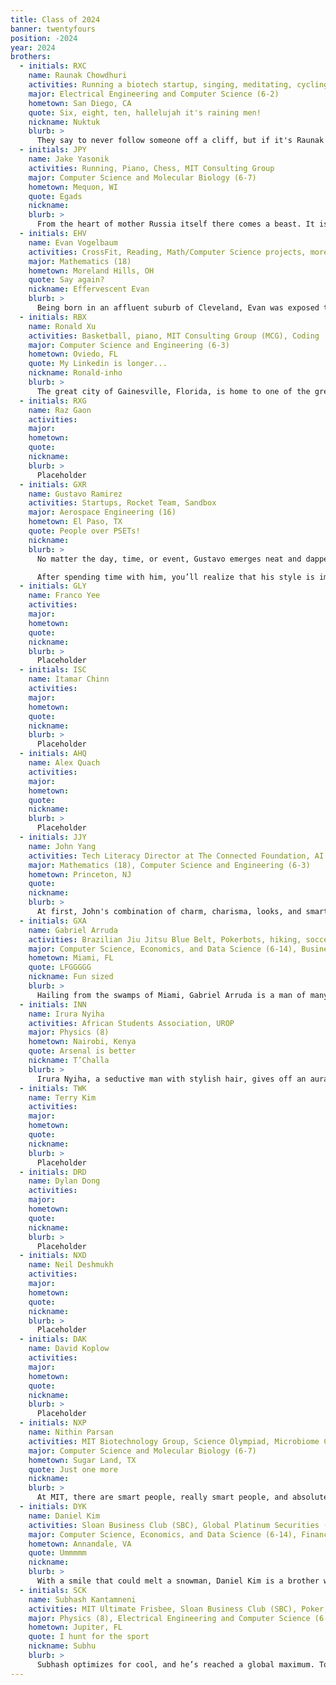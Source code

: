 ```yaml
---
title: Class of 2024
banner: twentyfours
position: -2024
year: 2024
brothers:
  - initials: RXC
    name: Raunak Chowdhuri
    activities: Running a biotech startup, singing, meditating, cycling, philosophy
    major: Electrical Engineering and Computer Science (6-2)
    hometown: San Diego, CA
    quote: Six, eight, ten, hallelujah it's raining men!
    nickname: Nuktuk
    blurb: >
      They say to never follow someone off a cliff, but if it's Raunak going, it's probably the right way given his unwavering moral compass. Said compass keeps him modest, but his work speaks for itself. At one point he got so tired of job offers, he decided to start his own company. This comes on top of his many other pursuits in singing, cycling, philosophy, and research. You might wonder how Raunak gets so much done during the day, but he's got plenty of time, for he codes flawlessly in his sleep. Conveniently, he doesn't need much actual rest because he's living the dream. Raunak is the kind of person that immediately makes you feel like family, and we're so proud to have him as part of ours.
  - initials: JPY
    name: Jake Yasonik
    activities: Running, Piano, Chess, MIT Consulting Group
    major: Computer Science and Molecular Biology (6-7)
    hometown: Mequon, WI
    quote: Egads
    nickname:
    blurb: >
      From the heart of mother Russia itself there comes a beast. It is not an avalanche, but as white as the snow that makes one up. Comrades, see now what has arrived: Jake P Yasonik! Killer of kilometers, pillager of pianos, ravager of rooks, and a born computational biologist, Jake is always down to have a BLAST. An academic powerhouse, when he’s not in the lab you can find him case-prepping at MCG. Yet despite his many successes, anyone who gets to know Jake will see that his is one of the humble, kind brothers anyone could ask for. One of the few brothers who has managed to avoid the siren’s song of SWE and Sloan, Jake has plans to actually improve the human condition through biotechnology and drug discovery. Having already secured a Big Pharma™ internship as a Freshman, we can be sure it won’t be long before his biotech inventions capture market share just as effectively as he captured all our hearts here at PKT.
  - initials: EHV
    name: Evan Vogelbaum
    activities: CrossFit, Reading, Math/Computer Science projects, more CrossFit, trying new foods, Sloan Business Club (SBC)
    major: Mathematics (18)
    hometown: Moreland Hills, OH
    quote: Say again?
    nickname: Effervescent Evan
    blurb: >
      Being born in an affluent suburb of Cleveland, Evan was exposed to finance at an early age. However, he decided to enjoy his childhood instead of delving into the dark arts. Attending the prestigious Exeter academy for secondary school, he took leaps and bounds in his academics. Unfortunately for the curriculum specialists at Exeter, Evan conquered their designed curricula with ease. Not sated, he decided to accept an offer to RSI. There, he built mathematical models to make drug recommendations that is now the backbone of Pfizer’s machine learning research department. The thing is, research was beginning to bore Evan. It was too solitary, whist he was a man of incredible social aptitude. It was at this point Mr. Vogelbaum decided to pivot back to his humble beginnings, taking an interest in investment. Being hired as head of quantitative research without an interview, he had found his calling – creating liquidity in the market via effective market making. Oh, and he also likes CrossFit.
  - initials: RBX
    name: Ronald Xu
    activities: Basketball, piano, MIT Consulting Group (MCG), Coding
    major: Computer Science and Engineering (6-3)
    hometown: Oviedo, FL
    quote: My Linkedin is longer...
    nickname: Ronald-inho
    blurb: >
      The great city of Gainesville, Florida, is home to one of the greatest minds of our generation. The dexterous Ronald enjoys the inferior sport of Basketball. He is an avid fan of using his fingers, so he either codes or plays the piano most of the time. Sir Ronald also enjoys contributing to society, mainly through the Eagle scouts. He participated in many community service projects such as building gardens, scouting for food, and more. Despite his young age, his Linkedin is full of programming positions. If you wish to explore the depths of his Linkedin, at least two endorsements are expected.
  - initials: RXG
    name: Raz Gaon
    activities:
    major:
    hometown:
    quote:
    nickname:
    blurb: >
      Placeholder
  - initials: GXR
    name: Gustavo Ramirez
    activities: Startups, Rocket Team, Sandbox
    major: Aerospace Engineering (16)
    hometown: El Paso, TX
    quote: People over PSETs!
    nickname:
    blurb: >
      No matter the day, time, or event, Gustavo emerges neat and dapper. A silver watch. Gold necklace. And always, a button-up shirt.

      After spending time with him, you’ll realize that his style is impeccable and unwavering. His ambitions are just as sharp. Gustavo is driven by impact. Outside of classes, you will find him working on revolutionary sandbox and startup projects. You’ll see him build rockets or solve problems like excess space debris. Academics aren’t everything though. There’s never shortage of adrenaline or excitement. Stick around, and you’re guaranteed to witness him wave his hands through the sun roof of a speeding car while blasting Pursuit of Happiness by Kid Cudi. Or you’ll find him ski diving and parasailing. You’ll see spontaneous trips to Hawaii and NYC. Basically, there’s a fine line between work and fun, which Gustavo’s famous catchphrase captures beautifully… “People over PSETs!” 
  - initials: GLY
    name: Franco Yee
    activities:
    major:
    hometown:
    quote:
    nickname:
    blurb: >
      Placeholder
  - initials: ISC
    name: Itamar Chinn
    activities:
    major:
    hometown:
    quote:
    nickname:
    blurb: >
      Placeholder
  - initials: AHQ
    name: Alex Quach
    activities:
    major:
    hometown:
    quote:
    nickname:
    blurb: >
      Placeholder
  - initials: JJY
    name: John Yang
    activities: Tech Literacy Director at The Connected Foundation, AI Research intern at Genuity Science, UROP at MIT Center for Brains, Minds, and Machines
    major: Mathematics (18), Computer Science and Engineering (6-3)
    hometown: Princeton, NJ
    quote:
    nickname:
    blurb: >
      At first, John's combination of charm, charisma, looks, and smarts may be hard to believe. Not only is John a man dedicated to his copious academic interests, such as ML, statistical interference, and biotechnology, but he is also extremely devoted to being the world's greatest C tier chess player, hiking, and Olivia Rodrigo. At night, John works on expanding his vast cultural knowledge through reading and TV shows, with The Boys, Attack on Titan, and 30 Rock being amongst his favorites. Regardless of whether you may find him putting in countless hours into his research, or exploring the vast, barren lands of Iceland, John is someone you can count on to always be there for you.
  - initials: GXA
    name: Gabriel Arruda
    activities: Brazilian Jiu Jitsu Blue Belt, Pokerbots, hiking, soccer, videogame enjoyer, MMA enthusiast
    major: Computer Science, Economics, and Data Science (6-14), Business Analytics (15-2)
    hometown: Miami, FL
    quote: LFGGGGG
    nickname: Fun sized
    blurb: >
      Hailing from the swamps of Miami, Gabriel Arruda is a man of many talents. Our beloved short king is an excellent cook, an acute businessman, and despite his stature, a man who can easily overwhelm you with a single leg takedown, leaving you violated like McGregor at UFC 229. As expected of someone whose blood is that of the greatest footballing nation, he is an avid soccer enthusiast (which is why it is strange that he would elect to support Tottenham), and he has spent more hours mastering rainbow flicks on FIFA than he has studying. Nonetheless, Gabe is an excellent student, a funny companion, and a steadfast brother.
  - initials: INN
    name: Irura Nyiha
    activities: African Students Association, UROP
    major: Physics (8)
    hometown: Nairobi, Kenya
    quote: Arsenal is better
    nickname: T’Challa
    blurb: >
      Irura Nyiha, a seductive man with stylish hair, gives off an aura of superiority and sophistication. However, as soon as you approach him, his warm and contagious smiles will melt the first impression away, along with any barriers between you and the man. It will not be long before you realize you are smiling with him. The man of Kenya, aka T’Challa, has realized at an early age that Africa is too small of a world for him to express his intelligence and talents. Soon after intellectually conquering his homeland of Africa, he took over the world. Too bored of the world, he now is looking beyond this planet, preparing to conquer the universe, secretly hiding his identity as a Physics student interested in Astronomy and Astrophysics. You will often see him walking around Boston by himself, imaging the near future of conquering the universe and looking for an opportunity to communicate with the aliens. In his free time with normal humans, you can catch him watching Game of Thrones and hydrating himself with seltzers after an intense game of football. You know he is a true Arsenal fan when he calls their sport “football.”
  - initials: TWK
    name: Terry Kim
    activities:
    major:
    hometown:
    quote:
    nickname:
    blurb: >
      Placeholder
  - initials: DRD
    name: Dylan Dong
    activities:
    major:
    hometown:
    quote:
    nickname:
    blurb: >
      Placeholder
  - initials: NXD
    name: Neil Deshmukh
    activities:
    major:
    hometown:
    quote:
    nickname:
    blurb: >
      Placeholder
  - initials: DAK
    name: David Koplow
    activities:
    major:
    hometown:
    quote:
    nickname:
    blurb: >
      Placeholder
  - initials: NXP
    name: Nithin Parsan
    activities: MIT Biotechnology Group, Science Olympiad, Microbiome Club, MIT StartLabs
    major: Computer Science and Molecular Biology (6-7)
    hometown: Sugar Land, TX
    quote: Just one more
    nickname:
    blurb: >
      At MIT, there are smart people, really smart people, and absolutely smart people. Well, Nithin cannot be classified as any of those because he is an ABSOLUTE ULTRA SUPER LEGENDARY GENIUS. In high school, Nithin focused on conducting research and participating in the Olympiad in the biology field. Coming into MIT, Nithin also discovered his passion for entrepreneurship. He is a co-founder, and yes a freaking CO-FOUNDER, of Van Heron Labs. But set aside all these amazing attributes; seeing Nithin has presented everyone with a surprise—his height. Everyone at PKT thought Nithin was shorter than he is based on how he appeared on Zoom, but boom, he is taller than whatever you could imagine. The most important trait of Nithin, however, is his friendliness. His charming personality with his great jokes brings smiles to everyone at PKT. He is THE GUY you want to be friends with.
  - initials: DYK
    name: Daniel Kim
    activities: Sloan Business Club (SBC), Global Platinum Securities (GPS), MIT StartLabs, UROP, Soccer
    major: Computer Science, Economics, and Data Science (6-14), Finance (15-3)
    hometown: Annandale, VA
    quote: Ummmmm
    nickname:
    blurb: >
      With a smile that could melt a snowman, Daniel Kim is a brother who can touch your heart and your mind. He’s a soccer playing, Sloan enrolled charisma machine who is instantly loved by everyone he meets. Born in Seoul in 2001, Daniel quickly realized that the small nation of South Korea would be too easy to dominate, and instead chose to move stateside to Virginia in 2015. As internationals often do, Daniel lapped the field in soccer skill while playing varsity in high school, and showcased his academic prowess by building FTC winning robots too. At MIT he studies mostly at the Sloan school of business to gain mastery over the complexities of financial markets, but opposed to the standard goal of wanting to make a ton of money and then move to Cancun, Daniel’s goal is to use his knowledge to make the maximum number of people in this world happy.  Daniel’s capacity for empathy is almost unmatched, and his love for his fellow man is what makes Daniel a cornerstone of our PKT brotherhood.
  - initials: SCK
    name: Subhash Kantamneni
    activities: MIT Ultimate Frisbee, Sloan Business Club (SBC), Poker, Basketball, Reading
    major: Physics (8), Electrical Engineering and Computer Science (6-2)
    hometown: Jupiter, FL
    quote: I hunt for the sport
    nickname: Subhu
    blurb: >
      Subhash optimizes for cool, and he’s reached a global maximum. To his own frustration, he is fascinated with abstract physics and intangible interstellar events. Yet, the man is on a mission, a space mission that is. He is destined to make an impact in bringing our civilization to Mars and beyond. He doesn’t have his head in the clouds (or stars), though, Subhi is one of the most down to earth people you’ll meet. I guess after reading and introspecting over hundreds of memoirs, Subhash has learned how to live. The man thinks so much he could be a Rodin sculpture (his chiseled features don’t hurt either). He has an uncanny memory for people—picking up conversations weeks or months later without forgetting the details (one of his many skills as a master conversationalist). This happens for a reason—his heart of gold. Subhash genuinely cares about the people he meets and talks to. We are beyond lucky to have him in our brotherhood and family.
---
```

